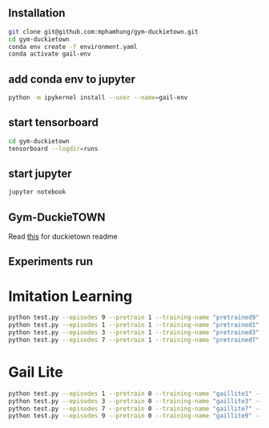 ## Installation
```bash
git clone git@github.com:mphamhung/gym-duckietown.git
cd gym-duckietown
conda env create -f environment.yaml
conda activate gail-env
```
## add conda env to jupyter
```bash
python -m ipykernel install --user --name=gail-env
```

## start tensorboard
```bash
cd gym-duckietown
tensorboard --logdir=runs
```

## start jupyter 
```bash
jupyter notebook
```

## Gym-DuckieTOWN

Read [this](https://github.com/mphamhung/gym-duckietown/blob/master/README_old.md) for duckietown readme


## Experiments run

# Imitation Learning
```bash
python test.py --episodes 9 --pretrain 1 --training-name "pretrained9"
python test.py --episodes 1 --pretrain 1 --training-name "pretrained1"
python test.py --episodes 3 --pretrain 1 --training-name "pretrained3"
python test.py --episodes 7 --pretrain 1 --training-name "pretrained7"
```
# Gail Lite
```bash
python test.py --episodes 1 --pretrain 0 --training-name "gaillite1" --checkpoint "pretrained1_epoch_200"
python test.py --episodes 3 --pretrain 0 --training-name "gaillite3" --checkpoint "pretrained3_epoch_200"
python test.py --episodes 7 --pretrain 0 --training-name "gaillite7" --checkpoint "pretrained7_epoch_200"
python test.py --episodes 9 --pretrain 0 --training-name "gaillite9" --checkpoint "pretrained9_epoch_200" --pretrain-D 200
```